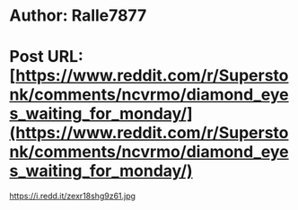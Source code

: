 # Author: Ralle7877
# Post URL: [https://www.reddit.com/r/Superstonk/comments/ncvrmo/diamond_eyes_waiting_for_monday/](https://www.reddit.com/r/Superstonk/comments/ncvrmo/diamond_eyes_waiting_for_monday/)


https://i.redd.it/zexr18shg9z61.jpg